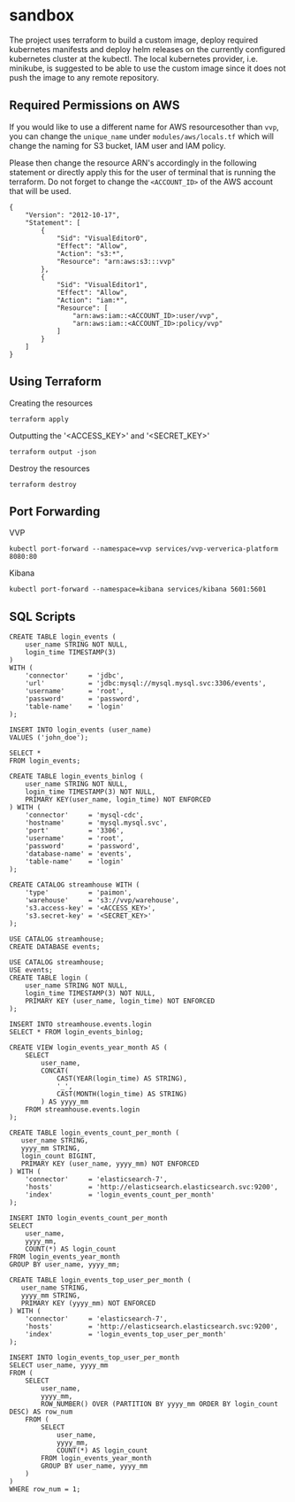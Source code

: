# sandbox

The project uses terraform to build a custom image, deploy required kubernetes
manifests and deploy helm releases on the currently configured kubernetes cluster
at the kubectl. The local kubernetes provider, i.e. minikube, is suggested to be
able to use the custom image since it does not push the image to any remote repository.


## Required Permissions on AWS

If you would like to use a different name for AWS resourcesother than `vvp`,
you can change the `unique_name` under `modules/aws/locals.tf` which will 
change the naming for S3 bucket, IAM user and IAM policy.

Please then change the resource ARN's accordingly in the following statement
or directly apply this for the user of terminal that is running the terraform.
Do not forget to change the `<ACCOUNT_ID>` of the AWS account that will be used.

```
{
	"Version": "2012-10-17",
	"Statement": [
		{
			"Sid": "VisualEditor0",
			"Effect": "Allow",
			"Action": "s3:*",
			"Resource": "arn:aws:s3:::vvp"
		},
		{
			"Sid": "VisualEditor1",
			"Effect": "Allow",
			"Action": "iam:*",
			"Resource": [
				"arn:aws:iam::<ACCOUNT_ID>:user/vvp",
				"arn:aws:iam::<ACCOUNT_ID>:policy/vvp"
			]
		}
	]
}
```


## Using Terraform

Creating the resources

`terraform apply`

Outputting the '<ACCESS_KEY>' and '<SECRET_KEY>'

`terraform output -json`

Destroy the resources

`terraform destroy` 


## Port Forwarding

VVP

`kubectl port-forward --namespace=vvp services/vvp-ververica-platform 8080:80`

Kibana

`kubectl port-forward --namespace=kibana services/kibana 5601:5601`


## SQL Scripts

```
CREATE TABLE login_events (
    user_name STRING NOT NULL,
    login_time TIMESTAMP(3)
)
WITH (
    'connector'     = 'jdbc',
    'url'           = 'jdbc:mysql://mysql.mysql.svc:3306/events',
    'username'      = 'root',
    'password'      = 'password',
    'table-name'    = 'login'
);
```


```
INSERT INTO login_events (user_name)
VALUES ('john_doe');
```


```
SELECT *
FROM login_events;
```


```
CREATE TABLE login_events_binlog (
    user_name STRING NOT NULL,
    login_time TIMESTAMP(3) NOT NULL,
    PRIMARY KEY(user_name, login_time) NOT ENFORCED
) WITH (
    'connector'     = 'mysql-cdc',
    'hostname'      = 'mysql.mysql.svc',
    'port'          = '3306',
    'username'      = 'root',
    'password'      = 'password',
    'database-name' = 'events',
    'table-name'    = 'login'
);
```


```
CREATE CATALOG streamhouse WITH (
    'type'          = 'paimon',
    'warehouse'     = 's3://vvp/warehouse',
    's3.access-key' = '<ACCESS_KEY>',
    's3.secret-key' = '<SECRET_KEY>'
);
```


```
USE CATALOG streamhouse;
CREATE DATABASE events;
```


```
USE CATALOG streamhouse;
USE events;
CREATE TABLE login (
    user_name STRING NOT NULL,
    login_time TIMESTAMP(3) NOT NULL,
    PRIMARY KEY (user_name, login_time) NOT ENFORCED
);
```


```
INSERT INTO streamhouse.events.login
SELECT * FROM login_events_binlog;
```


```
CREATE VIEW login_events_year_month AS (
    SELECT
        user_name,
        CONCAT(
            CAST(YEAR(login_time) AS STRING),
            '_',
            CAST(MONTH(login_time) AS STRING)
        ) AS yyyy_mm
    FROM streamhouse.events.login
);
```


```
CREATE TABLE login_events_count_per_month (
   user_name STRING,
   yyyy_mm STRING,
   login_count BIGINT,
   PRIMARY KEY (user_name, yyyy_mm) NOT ENFORCED
) WITH (
    'connector'     = 'elasticsearch-7',
    'hosts'         = 'http://elasticsearch.elasticsearch.svc:9200',
    'index'         = 'login_events_count_per_month'
);
```


```
INSERT INTO login_events_count_per_month
SELECT
    user_name,
    yyyy_mm,
    COUNT(*) AS login_count
FROM login_events_year_month
GROUP BY user_name, yyyy_mm;
```


```
CREATE TABLE login_events_top_user_per_month (
   user_name STRING,
   yyyy_mm STRING,
   PRIMARY KEY (yyyy_mm) NOT ENFORCED
) WITH (
    'connector'     = 'elasticsearch-7',
    'hosts'         = 'http://elasticsearch.elasticsearch.svc:9200',
    'index'         = 'login_events_top_user_per_month'
);
```


```
INSERT INTO login_events_top_user_per_month
SELECT user_name, yyyy_mm
FROM (
    SELECT
        user_name,
        yyyy_mm,
        ROW_NUMBER() OVER (PARTITION BY yyyy_mm ORDER BY login_count DESC) AS row_num
    FROM (
        SELECT
            user_name,
            yyyy_mm,
            COUNT(*) AS login_count
        FROM login_events_year_month
        GROUP BY user_name, yyyy_mm
    )
)
WHERE row_num = 1;
```